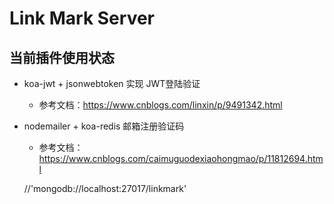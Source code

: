 # Link Mark Server
## 当前插件使用状态
- koa-jwt + jsonwebtoken 实现 JWT登陆验证 
  - 参考文档：https://www.cnblogs.com/linxin/p/9491342.html
- nodemailer + koa-redis 邮箱注册验证码
  - 参考文档： https://www.cnblogs.com/caimuguodexiaohongmao/p/11812694.html

  //'mongodb://localhost:27017/linkmark'
